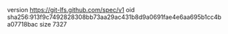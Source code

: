version https://git-lfs.github.com/spec/v1
oid sha256:913f9c7492828308bb73aa29ac431b8d9a0691fae4e6aa695b1cc4ba07718bac
size 7327
